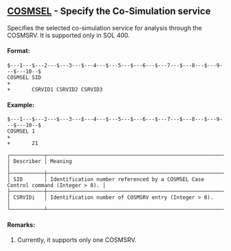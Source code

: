 ## [COSMSEL](https://help.hexagonmi.com/bundle/MSC_Nastran_2022.4/page/Nastran_Combined_Book/qrg/bulkc2/TOC.COSMSEL.xhtml) - Specify the Co-Simulation service

Specifies the selected co-simulation service for analysis through the COSMSRV. It is supported only in SOL 400.

#### Format:

```nastran
$---1---$---2---$---3---$---4---$---5---$---6---$---7---$---8---$---9---$---10--$
COSMSEL SID                                                             +       
+       CSRVID1 CSRVID2 CSRVID3                                                 
```

#### Example:

```nastran
$---1---$---2---$---3---$---4---$---5---$---6---$---7---$---8---$---9---$---10--$
COSMSEL 1                                                               +       
+       21                                                                      
```

```text
┌───────────┬───────────────────────────────────────────────────────────────────────────────────┐
│ Describer │ Meaning                                                                           │
├───────────┼───────────────────────────────────────────────────────────────────────────────────┤
│ SID       │ Identification number referenced by a COSMSEL Case Control command (Integer > 0). │
├───────────┼───────────────────────────────────────────────────────────────────────────────────┤
│ CSRVIDi   │ Identification number of COSMSRV entry (Integer > 0).                             │
└───────────┴───────────────────────────────────────────────────────────────────────────────────┘
```

#### Remarks:

1. Currently, it supports only one COSMSRV.
